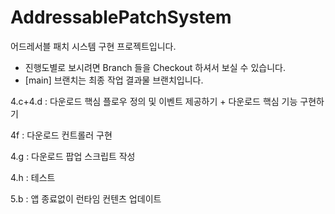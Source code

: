 # AddressablePatchSystem
어드레서블 패치 시스템 구현 프로젝트입니다.

- 진행도별로 보시려면 Branch 들을 Checkout 하셔서 보실 수 있습니다.
- [main] 브랜치는 최종 작업 결과물 브랜치입니다.

4.c+4.d : 다운로드 핵심 플로우 정의 및 이벤트 제공하기 + 다운로드 핵심 기능 구현하기

4f : 다운로드 컨트롤러 구현

4.g : 다운로드 팝업 스크립트 작성

4.h : 테스트

5.b : 앱 종료없이 런타임 컨텐츠 업데이트
